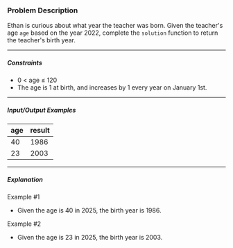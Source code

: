 ### Problem Description

<p>Ethan is curious about what year the teacher was born. Given the teacher's age <code>age</code> based on the year 2022, complete the <code>solution</code> function to return the teacher's birth year.</p>

<hr>

<h5>Constraints</h5>

<ul>
<li>0 &lt; age ≤ 120</li>
<li>The age is 1 at birth, and increases by 1 every year on January 1st.</li>
</ul>

<hr>

<h5>Input/Output Examples</h5>
<table class="table">
        <thead><tr>
<th>age</th>
<th>result</th>
</tr>
</thead>
        <tbody><tr>
<td>40</td>
<td>1986</td>
</tr>
<tr>
<td>23</td>
<td>2003</td>
</tr>
</tbody>
      </table>
<hr>

<h5>Explanation</h5>

<p>Example #1</p>

<ul>
<li>Given the age is 40 in 2025, the birth year is 1986.</li>
</ul>

<p>Example #2</p>

<ul>
<li>Given the age is 23 in 2025, the birth year is 2003.</li>
</ul>
